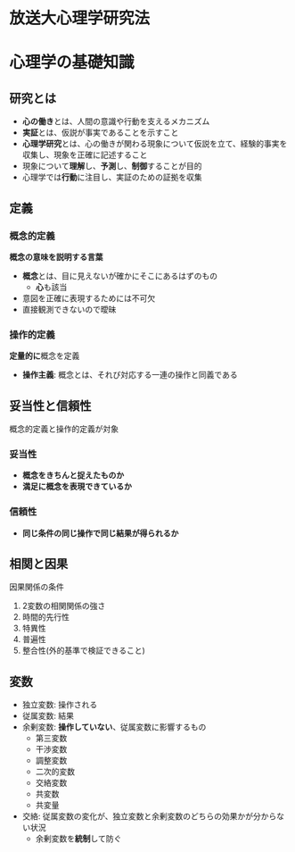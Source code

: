 <!-- META
{"title":"心理学研究法 (放送大学)","link":"https://www.amazon.co.jp/%E5%BF%83%E7%90%86%E5%AD%A6%E7%A0%94%E7%A9%B6%E6%B3%95-%E6%94%BE%E9%80%81%E5%A4%A7%E5%AD%A6%E6%95%99%E6%9D%90-%E4%B8%89%E6%B5%A6-%E9%BA%BB%E5%AD%90/dp/4595321775/ref=asc_df_4595321775/?tag=jpgo-22&linkCode=df0&hvadid=707555096339&hvpos=&hvnetw=g&hvrand=13540659214487931778&hvpone=&hvptwo=&hvqmt=&hvdev=c&hvdvcmdl=&hvlocint=&hvlocphy=20636&hvtargid=pla-896027205304&psc=1&mcid=1dc04df90e883e15be1791860430e64c&th=1&psc=1&gad_source=1","media":"book","tags":["psychology"],"short":{"en":"introduction to research methods of psychology","ja":"心理学研究法の放送大講義"},"importance":3,"hasPage":true,"createdAt":1727177176.836,"updatedAt":1735596031.856,"filename":"1727177176"}
META -->

# 放送大心理学研究法

# 心理学の基礎知識
## 研究とは
* **心の働き**とは、人間の意識や行動を支えるメカニズム
* **実証**とは、仮説が事実であることを示すこと
* **心理学研究**とは、心の働きが関わる現象について仮説を立て、経験的事実を収集し、現象を正確に記述すること
* 現象について**理解**し、**予測**し、**制御**することが目的
* 心理学では**行動**に注目し、実証のための証拠を収集

## 定義
### 概念的定義
**概念の意味を説明する言葉**

* **概念**とは、目に見えないが確かにそこにあるはずのもの
    * **心**も該当
* 意図を正確に表現するためには不可欠
* 直接観測できないので曖昧

### 操作的定義
**定量的に**概念を定義

* **操作主義**: 概念とは、それび対応する一連の操作と同義である

## 妥当性と信頼性
概念的定義と操作的定義が対象
### 妥当性
* **概念をきちんと捉えたものか**
* **満足に概念を表現できているか**

### 信頼性
* **同じ条件の同じ操作で同じ結果が得られるか**

## 相関と因果
因果関係の条件
1. 2変数の相関関係の強さ
2. 時間的先行性
3. 特異性
4. 普遍性
5. 整合性(外的基準で検証できること)

## 変数
* 独立変数: 操作される
* 従属変数: 結果
* 余剰変数: **操作していない**、従属変数に影響するもの
    * 第三変数
    * 干渉変数
    * 調整変数
    * 二次的変数
    * 交絡変数
    * 共変数
    * 共変量
* 交絡: 従属変数の変化が、独立変数と余剰変数のどちらの効果かが分からない状況
    * 余剰変数を**統制**して防ぐ
    
